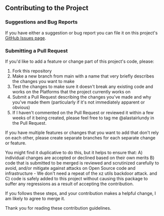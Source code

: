 ## Contributing to the Project

### Suggestions and Bug Reports
If you have either a suggestion or bug report you can file it on this project's [GitHub Issues page](https://github.com/alastairlundy/EnhancedLinq/issues/).

### Submitting a Pull Request
If you'd like to add a feature or change part of this project's code, please:
1) Fork this repository
2) Make a new branch from main with a name that very briefly describes the changes you want to make
3) Test the changes to make sure it doesn't break any existing code and works on the Platforms that the project currently works on
4) Submit a Pull Request describing the changes you've made and why you've made them (particularly if it's not immediately apparent or obvious)
5) If I haven't commented on the Pull Request or reviewed it within a few weeks of it being created, please feel free to tag me @alastairlundy in the Pull Request.

If you have multiple features or changes that you want to add that don't rely on each other, please create separate branches for each separate change or feature. 

You might find it duplicative to do this, but it helps to ensure that: 
A) individual changes are accepted or declined based on their own merits
B) code that is submitted to be merged is reviewed and scrutinized carefully to avoid, and/or mitigate against attacks on Open Source code and infrastructure - We don't need a repeat of the xz utils backdoor attack.
and C) code is safely added to this project without causing this package to suffer any regressions as a result of accepting the contribution. 

If you follows these steps, and your contribution makes a helpful change, I am likely to agree to merge it.

Thank you for reading these contribution guidelines.
